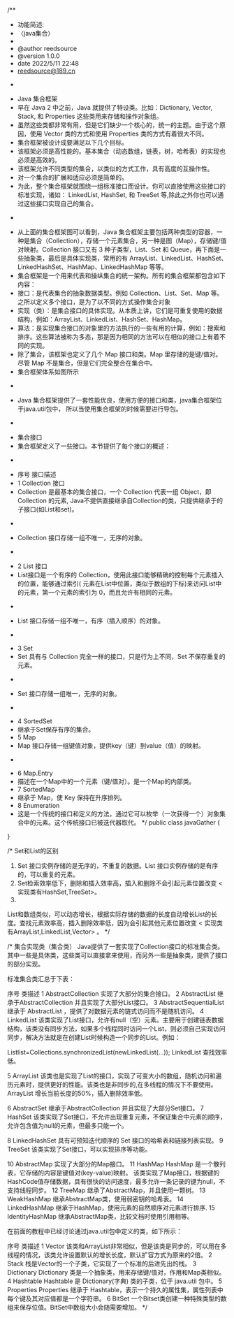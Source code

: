 /**

* 功能简述:
* 〈java集合〉
*
* @author reedsource
* @version 1.0.0
* date 2022/5/11 22:48
* reedsource@189.cn
* <p>
* Java 集合框架
* 早在 Java 2 中之前，Java 就提供了特设类。比如：Dictionary, Vector, Stack, 和 Properties 这些类用来存储和操作对象组。
* 虽然这些类都非常有用，但是它们缺少一个核心的，统一的主题。由于这个原因，使用 Vector 类的方式和使用 Properties 类的方式有着很大不同。
* 集合框架被设计成要满足以下几个目标。
* 该框架必须是高性能的。基本集合（动态数组，链表，树，哈希表）的实现也必须是高效的。
* 该框架允许不同类型的集合，以类似的方式工作，具有高度的互操作性。
* 对一个集合的扩展和适应必须是简单的。
* 为此，整个集合框架就围绕一组标准接口而设计。你可以直接使用这些接口的标准实现，诸如： LinkedList, HashSet, 和 TreeSet
  等,除此之外你也可以通过这些接口实现自己的集合。
* <p>
* 从上面的集合框架图可以看到，Java 集合框架主要包括两种类型的容器，一种是集合（Collection），存储一个元素集合，另一种是图（Map），存储键/值对映射。Collection
  接口又有 3 种子类型，List、Set 和
  Queue，再下面是一些抽象类，最后是具体实现类，常用的有 ArrayList、LinkedList、HashSet、LinkedHashSet、HashMap、LinkedHashMap
  等等。
* 集合框架是一个用来代表和操纵集合的统一架构。所有的集合框架都包含如下内容：
* 接口：是代表集合的抽象数据类型。例如 Collection、List、Set、Map 等。之所以定义多个接口，是为了以不同的方式操作集合对象
* 实现（类）：是集合接口的具体实现。从本质上讲，它们是可重复使用的数据结构，例如：ArrayList、LinkedList、HashSet、HashMap。
* 算法：是实现集合接口的对象里的方法执行的一些有用的计算，例如：搜索和排序。这些算法被称为多态，那是因为相同的方法可以在相似的接口上有着不同的实现。
* 除了集合，该框架也定义了几个 Map 接口和类。Map 里存储的是键/值对。尽管 Map 不是集合，但是它们完全整合在集合中。
* 集合框架体系如图所示
* <p>
* Java 集合框架提供了一套性能优良，使用方便的接口和类，java集合框架位于java.util包中， 所以当使用集合框架的时候需要进行导包。
* <p>
* 集合接口
* 集合框架定义了一些接口。本节提供了每个接口的概述：
* <p>
* 序号 接口描述
* 1 Collection 接口
* Collection 是最基本的集合接口，一个 Collection 代表一组 Object，即 Collection 的元素,
  Java不提供直接继承自Collection的类，只提供继承于的子接口(如List和set)。
* <p>
* Collection 接口存储一组不唯一，无序的对象。
* <p>
* 2 List 接口
* List接口是一个有序的 Collection，使用此接口能够精确的控制每个元素插入的位置，能够通过索引(
  元素在List中位置，类似于数组的下标)来访问List中的元素，第一个元素的索引为 0，而且允许有相同的元素。
* <p>
* List 接口存储一组不唯一，有序（插入顺序）的对象。
* <p>
* 3 Set
* Set 具有与 Collection 完全一样的接口，只是行为上不同，Set 不保存重复的元素。
* <p>
* Set 接口存储一组唯一，无序的对象。
* <p>
* 4 SortedSet
* 继承于Set保存有序的集合。
* 5 Map
* Map 接口存储一组键值对象，提供key（键）到value（值）的映射。
* <p>
* 6 Map.Entry
* 描述在一个Map中的一个元素（键/值对）。是一个Map的内部类。
* 7 SortedMap
* 继承于 Map，使 Key 保持在升序排列。
* 8 Enumeration
* 这是一个传统的接口和定义的方法，通过它可以枚举（一次获得一个）对象集合中的元素。这个传统接口已被迭代器取代。
  */ public class javaGather {

}

/*
Set和List的区别

1. Set 接口实例存储的是无序的，不重复的数据。List 接口实例存储的是有序的，可以重复的元素。
2. Set检索效率低下，删除和插入效率高，插入和删除不会引起元素位置改变 <实现类有HashSet,TreeSet>。
3.
List和数组类似，可以动态增长，根据实际存储的数据的长度自动增长List的长度。查找元素效率高，插入删除效率低，因为会引起其他元素位置改变 <
实现类有ArrayList,LinkedList,Vector> 。
*/

/*
集合实现类（集合类） Java提供了一套实现了Collection接口的标准集合类。其中一些是具体类，这些类可以直接拿来使用，而另外一些是抽象类，提供了接口的部分实现。

标准集合类汇总于下表：

序号 类描述 1 AbstractCollection 实现了大部分的集合接口。 2 AbstractList 继承于AbstractCollection 并且实现了大部分List接口。
3 AbstractSequentialList
继承于 AbstractList ，提供了对数据元素的链式访问而不是随机访问。 4 LinkedList
该类实现了List接口，允许有null（空）元素。主要用于创建链表数据结构，该类没有同步方法，如果多个线程同时访问一个List，则必须自己实现访问同步，解决方法就是在创建List时候构造一个同步的List。例如：

Listlist=Collections.synchronizedList(newLinkedList(...)); LinkedList 查找效率低。

5 ArrayList 该类也是实现了List的接口，实现了可变大小的数组，随机访问和遍历元素时，提供更好的性能。该类也是非同步的,在多线程的情况下不要使用。ArrayList
增长当前长度的50%，插入删除效率低。

6 AbstractSet 继承于AbstractCollection 并且实现了大部分Set接口。 7 HashSet
该类实现了Set接口，不允许出现重复元素，不保证集合中元素的顺序，允许包含值为null的元素，但最多只能一个。

8 LinkedHashSet 具有可预知迭代顺序的 Set 接口的哈希表和链接列表实现。 9 TreeSet 该类实现了Set接口，可以实现排序等功能。

10 AbstractMap 实现了大部分的Map接口。 11 HashMap HashMap 是一个散列表，它存储的内容是键值对(key-value)映射。
该类实现了Map接口，根据键的HashCode值存储数据，具有很快的访问速度，最多允许一条记录的键为null，不支持线程同步。 12 TreeMap
继承了AbstractMap，并且使用一颗树。 13 WeakHashMap
继承AbstractMap类，使用弱密钥的哈希表。 14 LinkedHashMap 继承于HashMap，使用元素的自然顺序对元素进行排序. 15
IdentityHashMap 继承AbstractMap类，比较文档时使用引用相等。

在前面的教程中已经讨论通过java.util包中定义的类，如下所示：

序号 类描述 1 Vector 该类和ArrayList非常相似，但是该类是同步的，可以用在多线程的情况，该类允许设置默认的增长长度，默认扩容方式为原来的2倍。
2 Stack 栈是Vector的一个子类，它实现了一个标准的后进先出的栈。
3 Dictionary Dictionary 类是一个抽象类，用来存储键/值对，作用和Map类相似。 4 Hashtable Hashtable 是 Dictionary(字典)
类的子类，位于 java.util 包中。 5
Properties Properties 继承于 Hashtable，表示一个持久的属性集，属性列表中每个键及其对应值都是一个字符串。 6 BitSet
一个Bitset类创建一种特殊类型的数组来保存位值。BitSet中数组大小会随需要增加。
*/